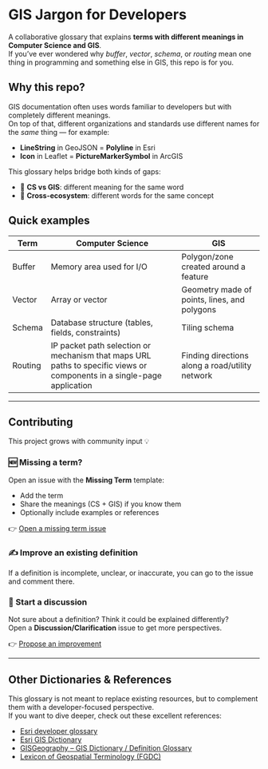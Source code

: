 # GIS Jargon for Developers

A collaborative glossary that explains **terms with different meanings in Computer Science and GIS**.  
If you’ve ever wondered why *buffer*, *vector*, *schema*, or *routing* mean one thing in programming and something else in GIS, this repo is for you.

## Why this repo?
GIS documentation often uses words familiar to developers but with completely different meanings.  
On top of that, different organizations and standards use different names for the *same* thing — for example:  
- **LineString** in GeoJSON = **Polyline** in Esri
- **Icon** in Leaflet = **PictureMarkerSymbol** in ArcGIS

This glossary helps bridge both kinds of gaps:
- 🚧 **CS vs GIS**: different meaning for the same word  
- 🔀 **Cross-ecosystem**: different words for the same concept  

## Quick examples

| Term    | Computer Science                                  | GIS                                                           |
|---------|---------------------------------------------------|---------------------------------------------------------------|
| Buffer  | Memory area used for I/O                          | Polygon/zone created around a feature                         |
| Vector  | Array or vector                | Geometry made of points, lines, and polygons                  |
| Schema  | Database structure (tables, fields, constraints)  | Tiling schema  |
| Routing | IP packet path selection or mechanism that maps URL paths to specific views or components in a single-page application                          | Finding directions along a road/utility network               |

---

## Contributing

This project grows with community input 💡  

### 🆕 Missing a term?
Open an issue with the **Missing Term** template:
- Add the term  
- Share the meanings (CS + GIS) if you know them  
- Optionally include examples or references  

👉 [Open a missing term issue](../../issues/new?template=%F0%9F%86%95-request-a-new-term.md)

### ✍️ Improve an existing definition
If a definition is incomplete, unclear, or inaccurate, you can go to the issue and comment there.

### 💬 Start a discussion
Not sure about a definition? Think it could be explained differently?  
Open a **Discussion/Clarification** issue to get more perspectives.

👉 [Propose an improvement](../../issues/new?template=%F0%9F%92%AC-discussion---clarification.md)

---

## Other Dictionaries & References

This glossary is not meant to replace existing resources, but to complement them with a developer-focused perspective.  
If you want to dive deeper, check out these excellent references:

- [Esri developer glossary](https://developers.arcgis.com/documentation/glossary/)
- [Esri GIS Dictionary](https://support.esri.com/en/other-resources/gis-dictionary)  
- [GISGeography – GIS Dictionary / Definition Glossary](https://gisgeography.com/gis-dictionary-definition-glossary/)    
- [Lexicon of Geospatial Terminology (FGDC)](https://www.fgdc.gov/policyandplanning/a-16/lexicon-of-geospatial-terminology)
